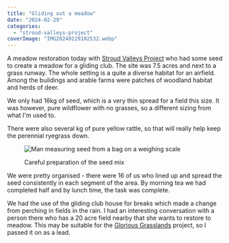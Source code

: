 ```yaml
---
title: "Gliding out a meadow"
date: "2024-02-29"
categories: 
  - "stroud-valleys-project"
coverImage: "IMG20240229102532.webp"
---
```


A meadow restoration today with [Stroud Valleys Project](https://www.stroudvalleysproject.org/) who had some seed to create a meadow for a gliding club. The site was 7.5 acres and next to a grass runway. The whole setting is a quite a diverse habitat for an airfield. Among the buildings and arable farms were patches of woodland habitat and herds of deer.

We only had 16kg of seed, which is a very thin spread for a field this size. It was however, pure wildflower with no grasses, so a different sizing from what I'm used to.

There were also several kg of pure yellow rattle, so that will really help keep the perennial ryegrass down.

<figure>

![Man measuring seed from a bag on a weighing scale](images/IMG20240229101340-1024x576.webp)

<figcaption>

Careful preparation of the seed mix

</figcaption>

</figure>

We were pretty organised - there were 16 of us who lined up and spread the seed consistently in each segment of the area. By morning tea we had completed half and by lunch time, the task was complete.

We had the use of the gliding club house for breaks which made a change from perching in fields in the rain. I had an interesting conversation with a person there who has a 20 acre field nearby that she wants to restore to meadow. This may be suitable for the [Glorious Grasslands](https://www.cotswoldsaonb.org.uk/looking-after/our-grasslands-projects/glorious-cotswolds-grasslands/) project, so I passed it on as a lead.
